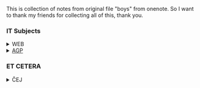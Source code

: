 This is collection of notes from original file "boys" from onenote. So I want to thank my friends for collecting all of this, thank you.


### IT Subjects
<details>
<summary>WEB</summary>
  
  - <a href="https://github.com/slanja/GPOA_BOYZ/blob/main/IT_SUBJECTS/WEB/WEB_TESTS.md">WEB_TESTS</a>
  
  - <a href="https://github.com/slanja/GPOA_BOYZ/blob/main/IT_SUBJECTS/WEB/BOOTSTRAP_WEB.md">BOOTSTRAP_WEB</a>
</details>

<details>
<summary>
  <a href="https://github.com/slanja/GPOA_AGP">AGP</a>
</summary>
</details>

### ET CETERA
<details>
<summary>ČEJ</summary>
  <a href="https://github.com/slanja/GPOA_BOYZ/blob/main/ET_CETERA/LITERATURE.md">LITERATURE</a>
</details>
